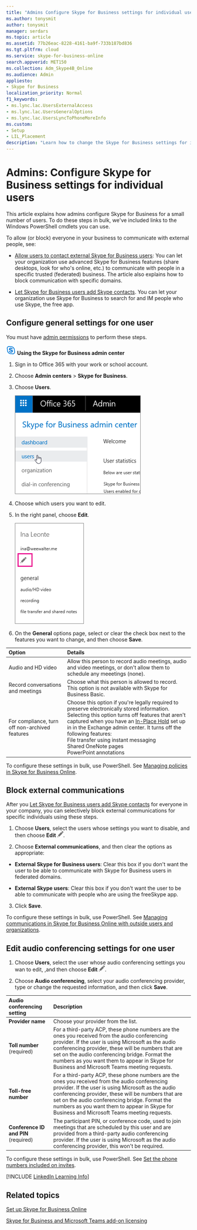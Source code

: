```yaml
---
title: "Admins Configure Skype for Business settings for individual users"
ms.author: tonysmit
author: tonysmit
manager: serdars
ms.topic: article
ms.assetid: 77b26eac-8228-4161-ba9f-733b187bd836
ms.tgt.pltfrm: cloud
ms.service: skype-for-business-online
search.appverid: MET150
ms.collection: Adm_Skype4B_Online
ms.audience: Admin
appliesto:
- Skype for Business
localization_priority: Normal
f1_keywords:
- ms.lync.lac.UsersExternalAccess
- ms.lync.lac.UsersGeneralOptions
- ms.lync.lac.UsersLyncToPhoneMoreInfo
ms.custom:
- Setup
- LIL_Placement
description: "Learn how to change the Skype for Business settings for individual users such as: Audio and video conferencing, recording of calls and meetings. "
---
```


# Admins: Configure Skype for Business settings for individual users

This article explains how admins configure Skype for Business for a small number of users. To do these steps in bulk, we've included links to the Windows PowerShell cmdlets you can use.
  
To allow (or block) everyone in your business to communicate with external people, see:
  
- [Allow users to contact external Skype for Business users](allow-users-to-contact-external-skype-for-business-users.md): You can let your organization use advanced Skype for Business features (share desktops, look for who's online, etc.) to communicate with people in a specific trusted (federated) business. The article also explains how to block communication with specific domains.
    
- [Let Skype for Business users add Skype contacts](let-skype-for-business-users-add-skype-contacts.md). You can let your organization use Skype for Business to search for and IM people who use Skype, the free app.
    
## Configure general settings for one user
<a name="__toc325019204"> </a>

You must have [admin permissions](https://support.office.com/en-us/article/da585eea-f576-4f55-a1e0-87090b6aaa9d) to perform these steps.

![sfb-logo-30x30.png](../images/sfb-logo-30x30.png) **Using the Skype for Business admin center**
  
1. Sign in to Office 365 with your work or school account.
    
2. Choose **Admin centers** > **Skype for Business**.
    
3. Choose **Users**.
    
    ![In the Skype for Business admin center, choose Users.](../images/7c80eeb3-6555-4fc8-91f4-61b493581e9e.png)
  
4. Choose which users you want to edit.
    
5. In the right panel, choose **Edit**.
    
    ![Choose the edit icon.](../images/5dd7c5bc-b8fa-4201-b6a6-1436ad8f88fb.png)
  
6. On the **General** options page, select or clear the check box next to the features you want to change, and then choose **Save**.
    
|**Option**|**Details**|
|:-----|:-----|
|Audio and HD video  <br/> |Allow this person to record audio meetings, audio and video meetings, or don't allow them to schedule any meeetings (none).  <br/> |
|Record conversations and meetings  <br/> |Choose what this person is allowed to record.  <br/> This option is not available with Skype for Business Basic.  <br/> |
|For compliance, turn off non-archived features  <br/> | Choose this option if you're legally required to preserve electronically stored information. <br/>  Selecting this option turns off features that aren't captured when you have an [In-Place Hold](https://technet.microsoft.com/en-us/library/ff637980%28v=exchg.150%29.aspx) set up in in the Exchange admin center. It turns off the following features: <br/>  File transfer using instant messaging <br/>  Shared OneNote pages <br/>  PowerPoint annotations <br/> |
   
To configure these settings in bulk, use PowerShell. See [Managing policies in Skype for Business Online](https://technet.microsoft.com/en-us/library/dn362826%28v=ocs.15%29.aspx).
  
## Block external communications
<a name="__toc325019206"> </a>

After you [Let Skype for Business users add Skype contacts](let-skype-for-business-users-add-skype-contacts.md) for everyone in your company, you can selectively block external communications for specific individuals using these steps.
  
1. Choose **Users**, select the users whose settings you want to disable, and then choose **Edit** ![Edit](../images/2f8948c1-e4f3-4022-b9cd-37fed066056e.png).
    
2. Choose **External communications**, and then clear the options as appropriate:
    
  - **External Skype for Business users**: Clear this box if you don't want the user to be able to communicate with Skype for Business users in federated domains.
    
  - **External Skype users**: Clear this box if you don't want the user to be able to communicate with people who are using the freeSkype app.
    
3. Click **Save**.
    
To configure these settings in bulk, use PowerShell. See [Managing communications in Skype for Business Online with outside users and organizations](https://technet.microsoft.com/en-us/library/dn362813%28v=ocs.15%29.aspx).
  
## Edit audio conferencing settings for one user
<a name="__toc314837483"> </a>

1. Choose **Users**, select the user whose audio conferencing settings you wan to edit, ,and then choose **Edit** ![Edit](../images/2f8948c1-e4f3-4022-b9cd-37fed066056e.png).
    
2. Choose **Audio conferencing**, select your audio conferencing provider, type or change the requested information, and then click **Save**.
    
|**Audio conferencing setting**|**Description**|
|:-----|:-----|
|**Provider name** <br/> |Choose your provider from the list.  <br/> |
|**Toll number** (required) <br/> |For a third-party ACP, these phone numbers are the ones you received from the audio conferencing provider. If the user is using Microsoft as the audio conferencing provider, these will be numbers that are set on the audio conferencing bridge. Format the numbers as you want them to appear in Skype for Business and Microsoft Teams meeting requests.  <br/> |
|**Toll-free number** <br/> |For a third-party ACP, these phone numbers are the ones you received from the audio conferencing provider. If the user is using Microsoft as the audio conferencing provider, these will be numbers that are set on the audio conferencing bridge. Format the numbers as you want them to appear in Skype for Business and Microsoft Teams meeting requests.  <br/> |
|**Conference ID and PIN** (required) <br/> |The participant PIN, or conference code, used to join meetings that are scheduled by this user and are provided from a third-party audio conferencing provider. If the user is using Microsoft as the audio conferencing provider, this won't be required.  <br/> |
   
To configure these settings in bulk, use PowerShell. See [Set the phone numbers included on invites](../audio-conferencing-in-office-365/set-the-phone-numbers-included-on-invites.md).


[!INCLUDE [LinkedIn Learning Info](../../common/office/linkedin-learning-info.md)]
  
   
## Related topics 

[Set up Skype for Business Online](set-up-skype-for-business-online.md)

[Skype for Business and Microsoft Teams add-on licensing](../skype-for-business-and-microsoft-teams-add-on-licensing/skype-for-business-and-microsoft-teams-add-on-licensing.md)
  
  
 